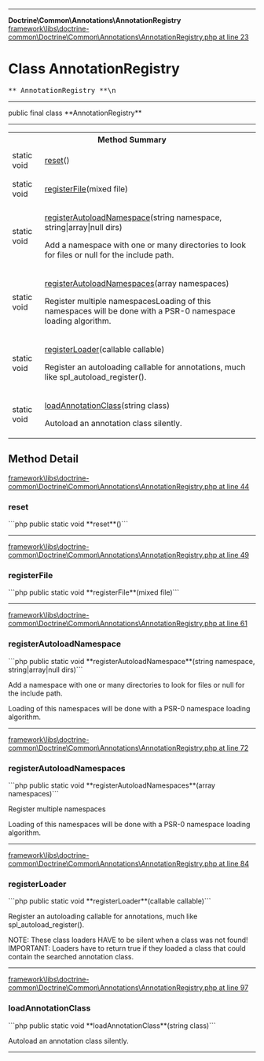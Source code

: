 - - -

**Doctrine\Common\Annotations\AnnotationRegistry**
<a href="https://github.com/JeyDotC/Hirudo-docs/blob/master/source/framework/libs/doctrine-common/Doctrine/Common/Annotations/AnnotationRegistry.php.md#line23" class="location">framework\libs\doctrine-common\Doctrine\Common\Annotations\AnnotationRegistry.php at line 23</a>

# Class AnnotationRegistry #

<pre class="tree">** AnnotationRegistry **\n</pre>

- - -

<p class="signature">public final  class **AnnotationRegistry**</p>

- - -

<table id="summary_method">
<tr><th colspan="2">Method Summary</th></tr>
<tr>
<td class="type">static  void</td>
<td class="description"><p class="name"><a href="#reset()">reset</a>()</p></td>
</tr>
<tr>
<td class="type">static  void</td>
<td class="description"><p class="name"><a href="#registerFile()">registerFile</a>(mixed file)</p></td>
</tr>
<tr>
<td class="type">static  void</td>
<td class="description"><p class="name"><a href="#registerAutoloadNamespace()">registerAutoloadNamespace</a>(string namespace, string|array|null dirs)</p><p class="description">Add a namespace with one or many directories to look for files or null for the include path.
</p></td>
</tr>
<tr>
<td class="type">static  void</td>
<td class="description"><p class="name"><a href="#registerAutoloadNamespaces()">registerAutoloadNamespaces</a>(array namespaces)</p><p class="description">Register multiple namespacesLoading of this namespaces will be done with a PSR-0 namespace loading algorithm.</p></td>
</tr>
<tr>
<td class="type">static  void</td>
<td class="description"><p class="name"><a href="#registerLoader()">registerLoader</a>(callable callable)</p><p class="description">Register an autoloading callable for annotations, much like spl_autoload_register().
</p></td>
</tr>
<tr>
<td class="type">static  void</td>
<td class="description"><p class="name"><a href="#loadAnnotationClass()">loadAnnotationClass</a>(string class)</p><p class="description">Autoload an annotation class silently.</p></td>
</tr>
</table>

<h2 id="detail_method">Method Detail</h2>
<a href="https://github.com/JeyDotC/Hirudo-docs/blob/master/source/framework/libs/doctrine-common/Doctrine/Common/Annotations/AnnotationRegistry.php.md#line44" class="location">framework\libs\doctrine-common\Doctrine\Common\Annotations\AnnotationRegistry.php at line 44</a>

<h3 id="reset()">reset</h3>
```php
public static  void **reset**()```
<div class="details">
</div>

- - -

<a href="https://github.com/JeyDotC/Hirudo-docs/blob/master/source/framework/libs/doctrine-common/Doctrine/Common/Annotations/AnnotationRegistry.php.md#line49" class="location">framework\libs\doctrine-common\Doctrine\Common\Annotations\AnnotationRegistry.php at line 49</a>

<h3 id="registerFile()">registerFile</h3>
```php
public static  void **registerFile**(mixed file)```
<div class="details">
</div>

- - -

<a href="https://github.com/JeyDotC/Hirudo-docs/blob/master/source/framework/libs/doctrine-common/Doctrine/Common/Annotations/AnnotationRegistry.php.md#line61" class="location">framework\libs\doctrine-common\Doctrine\Common\Annotations\AnnotationRegistry.php at line 61</a>

<h3 id="registerAutoloadNamespace()">registerAutoloadNamespace</h3>
```php
public static  void **registerAutoloadNamespace**(string namespace, string|array|null dirs)```
<div class="details">
<p>Add a namespace with one or many directories to look for files or null for the include path.</p><p>Loading of this namespaces will be done with a PSR-0 namespace loading algorithm.</p></div>

- - -

<a href="https://github.com/JeyDotC/Hirudo-docs/blob/master/source/framework/libs/doctrine-common/Doctrine/Common/Annotations/AnnotationRegistry.php.md#line72" class="location">framework\libs\doctrine-common\Doctrine\Common\Annotations\AnnotationRegistry.php at line 72</a>

<h3 id="registerAutoloadNamespaces()">registerAutoloadNamespaces</h3>
```php
public static  void **registerAutoloadNamespaces**(array namespaces)```
<div class="details">
<p>Register multiple namespaces</p><p>Loading of this namespaces will be done with a PSR-0 namespace loading algorithm.</p></div>

- - -

<a href="https://github.com/JeyDotC/Hirudo-docs/blob/master/source/framework/libs/doctrine-common/Doctrine/Common/Annotations/AnnotationRegistry.php.md#line84" class="location">framework\libs\doctrine-common\Doctrine\Common\Annotations\AnnotationRegistry.php at line 84</a>

<h3 id="registerLoader()">registerLoader</h3>
```php
public static  void **registerLoader**(callable callable)```
<div class="details">
<p>Register an autoloading callable for annotations, much like spl_autoload_register().</p><p>NOTE: These class loaders HAVE to be silent when a class was not found!
IMPORTANT: Loaders have to return true if they loaded a class that could contain the searched annotation class.</p></div>

- - -

<a href="https://github.com/JeyDotC/Hirudo-docs/blob/master/source/framework/libs/doctrine-common/Doctrine/Common/Annotations/AnnotationRegistry.php.md#line97" class="location">framework\libs\doctrine-common\Doctrine\Common\Annotations\AnnotationRegistry.php at line 97</a>

<h3 id="loadAnnotationClass()">loadAnnotationClass</h3>
```php
public static  void **loadAnnotationClass**(string class)```
<div class="details">
<p>Autoload an annotation class silently.</p></div>

- - -

